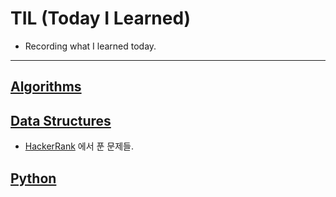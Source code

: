 # TIL (Today I Learned)
* Recording what I learned today.
***

## [Algorithms](#)

## [Data Structures](https://github.com/TJKim0/TIL/tree/main/Data%20Structures)
* [HackerRank](https://www.hackerrank.com/) 에서 푼 문제들.

## [Python](#)